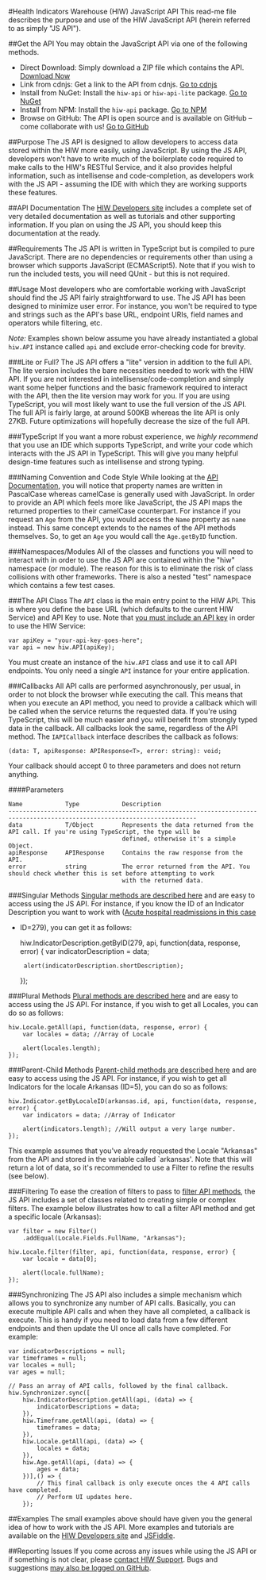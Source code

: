 ﻿#Health Indicators Warehouse (HIW) JavaScript API
This read-me file describes the purpose and use of the HIW JavaScript API (herein referred to as simply "JS API").

##Get the API
You may obtain the JavaScript API via one of the following methods.

- Direct Download: Simply download a ZIP file which contains the API. [Download Now](http://developers.healthindicators.gov/Content/Downloads/hiw-api.zip)
- Link from cdnjs: Get a link to the API from cdnjs. [Go to cdnjs](https://cdnjs.com/libraries/hiw-api)
- Install from NuGet: Install the `hiw-api` or `hiw-api-lite` package. [Go to NuGet](http://www.nuget.org/profiles/HealthIndicators)
- Install from NPM: Install the `hiw-api` package. [Go to NPM](https://www.npmjs.com/package/hiw-api)
- Browse on GitHub: The API is open source and is available on GitHub – come collaborate with us! [Go to GitHub](https://github.com/HealthIndicators/js-api)

##Purpose
The JS API is designed to allow developers to access data stored within the HIW more easily, using JavaScript. By using the 
JS API, developers won't have to write much of the boilerplate code required to make calls to the HIW's RESTful Service, and 
it also provides helpful information, such as intellisense and code-completion, as developers work with the JS API - assuming
the IDE with which they are working supports these features.

##API Documentation
The [HIW Developers site](http://developers.healthindicators.gov) includes a complete set of very detailed documentation as well 
as tutorials and other supporting information. If you plan on using the JS API, you should keep this documentation at the ready.

##Requirements
The JS API is written in TypeScript but is compiled to pure JavaScript. There are no dependencies or requirements other than using 
a browser which supports JavaScript (ECMAScript5). Note that if you wish to run the included tests, you will need QUnit - but this 
is not required.

##Usage
Most developers who are comfortable working with JavaScript should find the JS API fairly straightforward to use. The JS API has 
been designed to minimize user error. For instance, you won't be required to type and strings such as the API's base URL, endpoint URIs, field names and operators while filtering, etc.

_Note:_ Examples shown below assume you have already instantiated a global `hiw.API` instance called `api` and exclude error-checking 
code for brevity.

###Lite or Full?
The JS API offers a "lite" version in addition to the full API. The lite version includes the bare necessities needed to work with
the HIW API. If you are not interested in intellisense/code-completion and simply want some helper functions and the basic
framework required to interact with the API, then the lite version may work for you. If you are using TypeScript, you will most
likely want to use the full version of the JS API. The full API is fairly large, at around 500KB whereas the lite API is only
27KB. Future optimizations will hopefully decrease the size of the full API.

###TypeScript
If you want a more robust experience, we _highly recommend_ that you use an IDE which supports TypeScript, and write your code 
which interacts with the JS API in TypeScript. This will give you many helpful design-time features such as intellisense and 
strong typing.

###Naming Convention and Code Style
While looking at the [API Documentation](http://developers.healthindicators.gov/Documentation), you will notice that property 
names are written in PascalCase whereas camelCase is generally used with JavaScript. In order to provide an API which feels more 
like JavaScript, the JS API maps the returned properties to their camelCase counterpart. For instance if you request an `Age` 
from the API, you would access the `Name` property as `name` instead. This same concept extends to the names of the API methods 
themselves. So, to get an `Age` you would call the `Age.getByID` function.

###Namespaces/Modules
All of the classes and functions you will need to interact with in order to use the JS API are contained within the "hiw" 
namespace (or module). The reason for this is to eliminate the risk of class collisions with other frameworks. There is also 
a nested "test" namespace which contains a few test cases.

###The API Class
The `API` class is the main entry point to the HIW API. This is where you define the base URL (which defaults to the current HIW 
Service) and API Key to use. Note that [you must include an API key](http://developers.healthindicators.gov/ApiKey) in order to 
use the HIW Service:

    var apiKey = "your-api-key-goes-here";
    var api = new hiw.API(apiKey);

You must create an instance of the `hiw.API` class and use it to call API endpoints. You only need a single `API` instance for your 
entire application.

###Callbacks
All API calls are performed asynchronously, per usual, in order to not block the browser while executing the call. This means 
that when you execute an API method, you need to provide a callback which will be called when the service returns the requested 
data. If you're using TypeScript, this will be much easier and you will benefit from strongly typed data in the callback. All 
callbacks look the same, regardless of the API method. The `IAPICallback` interface describes the callback as 
follows:

    (data: T, apiResponse: APIResponse<T>, error: string): void;

Your callback should accept 0 to three parameters and does not return anything.

####Parameters

    Name            Type            Description
    ---------------------------------------------------------------------------------------------------------------------------
    data            T/Object        Represents the data returned from the API call. If you're using TypeScript, the type will be 
                                    defined, otherwise it's a simple Object.
    apiResponse     APIResponse     Contains the raw response from the API.
    error           string          The error returned from the API. You should check whether this is set before attempting to work 
                                    with the returned data.

###Singular Methods
[Singular methods are described here](http://developers.healthindicators.gov/Documentation) and are easy to access using the JS 
API. For instance, if you know the ID of an Indicator Description you want to work with ([Acute hospital readmissions in this case](http://www.healthindicators.gov/Indicators/Acute-hospital-readmissions-percent_279/Profile)
 - ID=279), you can get it as follows:

    hiw.IndicatorDescription.getByID(279, api, function(data, response, error) {
        var indicatorDescription = data;

        alert(indicatorDescription.shortDescription);
    });

###Plural Methods
[Plural methods are described here](http://developers.healthindicators.gov/Documentation) and are easy to access using the JS 
API. For instance, if you wish to get all Locales, you can do so as follows:

    hiw.Locale.getAll(api, function(data, response, error) {
        var locales = data; //Array of Locale

        alert(locales.length);
    });

###Parent-Child Methods
[Parent-child methods are described here](http://developers.healthindicators.gov/Documentation) and are easy to access using the 
JS API. For instance, if you wish to get all Indicators for the locale Arkansas (ID=5), you can do so as follows:

    hiw.Indicator.getByLocaleID(arkansas.id, api, function(data, response, error) {
        var indicators = data; //Array of Indicator

        alert(indicators.length); //Will output a very large number.
    });

This example assumes that you've already requested the Locale "Arkansas" from the API and stored in the variable called 
`arkansas'. Note that this will return a lot of data, so it's recommended to use a Filter to refine the results (see below).

###Filtering
To ease the creation of filters to pass to [filter API methods](http://developers.healthindicators.gov/Examples/Filtering), the JS 
API includes a set of classes related to creating simple or complex filters. The example below illustrates how to call a filter 
API method and get a specific locale (Arkansas):

    var filter = new Filter()
        .addEqual(Locale.Fields.FullName, "Arkansas");

    hiw.Locale.filter(filter, api, function(data, response, error) {
        var locale = data[0];

        alert(locale.fullName);
    });

###Synchronizing
The JS API also includes a simple mechanism which allows you to synchronize any number of API calls. Basically, you can execute 
multiple API calls and when they have all completed, a callback is execute. This is handy if you need to load data from a few
different endpoints and then update the UI once all calls have completed. For example:

    var indicatorDescriptions = null;
    var timeframes = null;
    var locales = null;
    var ages = null;

    // Pass an array of API calls, followed by the final callback.
    hiw.Synchronizer.sync([
        hiw.IndicatorDescription.getAll(api, (data) => {
            indicatorDescriptions = data;
        }),
        hiw.Timeframe.getAll(api, (data) => {
            timeframes = data;
        }),
        hiw.Locale.getAll(api, (data) => {
            locales = data;
        }),
        hiw.Age.getAll(api, (data) => {
            ages = data;
        })],() => {
            // This final callback is only execute onces the 4 API calls have completed.
            // Perform UI updates here.
        });

##Examples
The small examples above should have given you the general idea of how to work with the JS API. More examples and tutorials are 
available on the [HIW Developers site](http://developers.healthindicators.gov/Examples) and [JSFiddle](http://jsfiddle.net/user/HealthIndicators).

##Reporting Issues
If you come across any issues while using the JS API or if something is not clear, please [contact HIW Support](mailto:healthindicators@cdc.gov). Bugs and suggestions [may also be logged on GitHub](https://github.com/HealthIndicators/js-api/issues).
